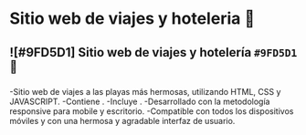 # Sitio web de viajes y hoteleria   🌊
## ![#9FD5D1] Sitio web de viajes y hotelería `#9FD5D1`🌊
###

-Sitio web de viajes a las playas más hermosas, utilizando HTML, CSS y JAVASCRIPT.
-Contiene .
-Incluye .
-Desarrollado con la metodología responsive para mobile y escritorio.
-Compatible con todos los dispositivos móviles y con una hermosa y agradable interfaz de usuario.
